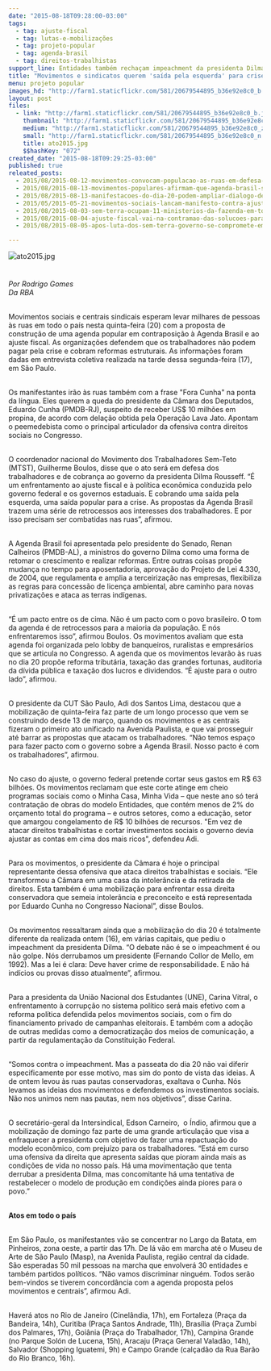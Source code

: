 ```yaml
---
date: "2015-08-18T09:28:00-03:00"
tags:
  - tag: ajuste-fiscal
  - tag: lutas-e-mobilizações
  - tag: projeto-popular
  - tag: agenda-brasil
  - tag: direitos-trabalhistas
support_line: Entidades também rechaçam impeachment da presidenta Dilma e querem o afastamento de Eduardo Cunha (PMDB-RJ) da presidência da Câmara dos Deputados
title: "Movimentos e sindicatos querem 'saída pela esquerda' para crise política e econômica"
menu: projeto popular
images_hd: "http://farm1.staticflickr.com/581/20679544895_b36e92e8c0_b.jpg"
layout: post
files:
  - link: "http://farm1.staticflickr.com/581/20679544895_b36e92e8c0_b.jpg"
    thumbnail: "http://farm1.staticflickr.com/581/20679544895_b36e92e8c0_t.jpg"
    medium: "http://farm1.staticflickr.com/581/20679544895_b36e92e8c0_z.jpg"
    small: "http://farm1.staticflickr.com/581/20679544895_b36e92e8c0_n.jpg"
    title: ato2015.jpg
    $$hashKey: "072"
created_date: "2015-08-18T09:29:25-03:00"
published: true
releated_posts:
  - 2015/08/2015-08-12-movimentos-convocam-populacao-as-ruas-em-defesa-dos-direitos-sociais.md
  - 2015/08/2015-08-13-movimentos-populares-afirmam-que-agenda-brasil-sera-desastrosa-para-o-pais.md
  - 2015/08/2015-08-13-manifestacoes-do-dia-20-podem-ampliar-dialogo-de-movimento-social-com-populacao.md
  - 2015/05/2015-05-21-movimentos-sociais-lancam-manifesto-contra-ajuste-fiscal.md
  - 2015/08/2015-08-03-sem-terra-ocupam-11-ministerios-da-fazenda-em-todo-o-pais.md
  - 2015/08/2015-08-04-ajuste-fiscal-vai-na-contramao-das-solucoes-para-a-reforma-agraria-aponta-especialista.md
  - 2015/08/2015-08-05-apos-luta-dos-sem-terra-governo-se-compromete-em-recompor-orcamento-da-reforma-agraria.md

---
```

<p style="line-height: 20.7999992370605px;"><img alt="ato2015.jpg" src="http://farm1.staticflickr.com/581/20679544895_b36e92e8c0_b.jpg" /><br />
&nbsp;</p>

<p><em>Por Rodrigo Gomes<br />
Da RBA</em></p>

<p><br />
Movimentos sociais e centrais sindicais esperam levar milhares de pessoas &agrave;s ruas em todo o pa&iacute;s nesta quinta-feira (20) com a proposta de constru&ccedil;&atilde;o de uma agenda popular em contraposi&ccedil;&atilde;o &agrave; Agenda Brasil e ao ajuste fiscal. As organiza&ccedil;&otilde;es defendem que os trabalhadores n&atilde;o podem pagar pela crise e cobram reformas estruturais. As informa&ccedil;&otilde;es foram dadas em entrevista coletiva realizada na tarde dessa segunda-feira (17), em S&atilde;o Paulo.</p>

<p><br />
Os manifestantes ir&atilde;o &agrave;s ruas tamb&eacute;m com a frase &quot;Fora Cunha&quot; na ponta da l&iacute;ngua. Eles querem a queda do presidente da C&acirc;mara dos Deputados, Eduardo Cunha (PMDB-RJ), suspeito de receber US$ 10 milh&otilde;es em propina, de acordo com dela&ccedil;&atilde;o obtida pela Opera&ccedil;&atilde;o Lava Jato. Apontam o peemedebista como o principal articulador da ofensiva contra direitos sociais no Congresso.</p>

<p><br />
O coordenador nacional do Movimento dos Trabalhadores Sem-Teto (MTST), Guilherme Boulos, disse que o ato ser&aacute; em defesa dos trabalhadores e de cobran&ccedil;a ao governo da presidenta Dilma Rousseff. &ldquo;&Eacute; um enfrentamento ao ajuste fiscal e &agrave; pol&iacute;tica econ&ocirc;mica conduzida pelo governo federal e os governos estaduais. E cobrando uma sa&iacute;da pela esquerda, uma sa&iacute;da popular para a crise. As propostas da Agenda Brasil trazem uma s&eacute;rie de retrocessos aos interesses dos trabalhadores. E por isso precisam ser combatidas nas ruas&rdquo;, afirmou.</p>

<p><br />
A Agenda Brasil foi apresentada pelo presidente do Senado, Renan Calheiros (PMDB-AL), a ministros do governo Dilma como uma forma de retomar o crescimento e realizar reformas. Entre outras coisas prop&otilde;e mudan&ccedil;a no tempo para aposentadoria, aprova&ccedil;&atilde;o do Projeto de Lei 4.330, de 2004, que regulamenta e amplia a terceiriza&ccedil;&atilde;o nas empresas, flexibiliza as regras para concess&atilde;o de licen&ccedil;a ambiental, abre caminho para novas privatiza&ccedil;&otilde;es e ataca as terras ind&iacute;genas.</p>

<p><br />
&ldquo;&Eacute; um pacto entre os de cima. N&atilde;o &eacute; um pacto com o povo brasileiro. O tom da agenda &eacute; de retrocessos para a maioria da popula&ccedil;&atilde;o. E n&oacute;s enfrentaremos isso&rdquo;, afirmou Boulos. Os movimentos avaliam que esta agenda foi organizada pelo lobby de banqueiros, ruralistas e empres&aacute;rios que se articula no Congresso. A agenda que os movimentos levar&atilde;o &agrave;s ruas no dia 20 prop&otilde;e reforma tribut&aacute;ria, taxa&ccedil;&atilde;o das grandes fortunas, auditoria da d&iacute;vida p&uacute;blica e taxa&ccedil;&atilde;o dos lucros e dividendos. &ldquo;&Eacute; ajuste para o outro lado&rdquo;, afirmou.</p>

<p><br />
O presidente da CUT S&atilde;o Paulo, Adi dos Santos Lima, destacou que a mobiliza&ccedil;&atilde;o de quinta-feira faz parte de um longo processo que vem se construindo desde 13 de mar&ccedil;o, quando os movimentos e as centrais fizeram o primeiro ato unificado na Avenida Paulista, e que vai prosseguir at&eacute; barrar as propostas que atacam os trabalhadores. &ldquo;N&atilde;o temos espa&ccedil;o para fazer pacto com o governo sobre a Agenda Brasil. Nosso pacto &eacute; com os trabalhadores&rdquo;, afirmou.</p>

<p><br />
No caso do ajuste, o governo federal pretende cortar seus gastos em R$ 63 bilh&otilde;es. Os movimentos reclamam que este corte atinge em cheio programas sociais como o Minha Casa, Minha Vida &ndash; que neste ano s&oacute; ter&aacute; contrata&ccedil;&atilde;o de obras do modelo Entidades, que cont&eacute;m menos de 2% do or&ccedil;amento total do programa &ndash; e outros setores, como a educa&ccedil;&atilde;o, setor que amargou congelamento de R$ 10 bilh&otilde;es de recursos. &quot;Em vez de atacar direitos trabalhistas e cortar investimentos sociais o governo devia ajustar as contas em cima dos mais ricos&quot;, defendeu Adi.</p>

<p><br />
Para os movimentos, o presidente da C&acirc;mara &eacute; hoje o principal representante dessa ofensiva que ataca direitos trabalhistas e sociais. &ldquo;Ele transformou a C&acirc;mara em uma casa da intoler&acirc;ncia e da retirada de direitos. Esta tamb&eacute;m &eacute; uma mobiliza&ccedil;&atilde;o para enfrentar essa direita conservadora que semeia intoler&acirc;ncia e preconceito e est&aacute; representada por Eduardo Cunha no Congresso Nacional&rdquo;, disse Boulos.</p>

<p><br />
Os movimentos ressaltaram ainda que a mobiliza&ccedil;&atilde;o do dia 20 &eacute; totalmente diferente da realizada ontem (16), em v&aacute;rias capitais, que pediu o impeachment da presidenta Dilma. &ldquo;O debate n&atilde;o &eacute; se o impeachment &eacute; ou n&atilde;o golpe. N&oacute;s derrubamos um presidente (Fernando Collor de Mello, em 1992). Mas a lei &eacute; clara: Deve haver crime de responsabilidade. E n&atilde;o h&aacute; ind&iacute;cios ou provas disso atualmente&rdquo;, afirmou.</p>

<p><br />
Para a presidenta da Uni&atilde;o Nacional dos Estudantes (UNE), Carina Vitral, o enfrentamento &agrave; corrup&ccedil;&atilde;o no sistema pol&iacute;tico ser&aacute; mais efetivo com a reforma pol&iacute;tica defendida pelos movimentos sociais, com o fim do financiamento privado de campanhas eleitorais. E tamb&eacute;m com a ado&ccedil;&atilde;o de outras medidas como a democratiza&ccedil;&atilde;o dos meios de comunica&ccedil;&atilde;o, a partir da regulamenta&ccedil;&atilde;o da Constitui&ccedil;&atilde;o Federal.</p>

<p><br />
&ldquo;Somos contra o impeachment. Mas a passeata do dia 20 n&atilde;o vai diferir especificamente por esse motivo, mas sim do ponto de vista das ideias. A de ontem levou &agrave;s ruas pautas conservadoras, exaltava o Cunha. N&oacute;s levamos as ideias dos movimentos e defendemos os investimentos sociais. N&atilde;o nos unimos nem nas pautas, nem nos objetivos&rdquo;, disse Carina.</p>

<p><br />
O secret&aacute;rio-geral da Intersindical, Edson Carneiro, &nbsp;o &Iacute;ndio, afirmou que a mobiliza&ccedil;&atilde;o de domingo faz parte de uma grande articula&ccedil;&atilde;o que visa a enfraquecer a presidenta com objetivo de fazer uma repactua&ccedil;&atilde;o do modelo econ&ocirc;mico, com preju&iacute;zo para os trabalhadores. &ldquo;Est&aacute; em curso uma ofensiva da direita que apresenta sa&iacute;das que pioram ainda mais as condi&ccedil;&otilde;es de vida no nosso pa&iacute;s. H&aacute; uma movimenta&ccedil;&atilde;o que tenta derrubar a presidenta Dilma, mas concomitante h&aacute; uma tentativa de restabelecer o modelo de produ&ccedil;&atilde;o em condi&ccedil;&otilde;es ainda piores para o povo.&rdquo;</p>

<p><br />
<strong>Atos em todo o pa&iacute;s</strong></p>

<p><br />
Em S&atilde;o Paulo, os manifestantes v&atilde;o se concentrar no Largo da Batata, em Pinheiros, zona oeste, a partir das 17h. De l&aacute; v&atilde;o em marcha at&eacute; o Museu de Arte de S&atilde;o Paulo (Masp), na Avenida Paulista, regi&atilde;o central da cidade. S&atilde;o esperadas 50 mil pessoas na marcha que envolver&aacute; 30 entidades e tamb&eacute;m partidos pol&iacute;ticos. &ldquo;N&atilde;o vamos discriminar ningu&eacute;m. Todos ser&atilde;o bem-vindos se tiverem concord&acirc;ncia com a agenda proposta pelos movimentos e centrais&rdquo;, afirmou Adi.</p>

<p><br />
Haver&aacute; atos no Rio de Janeiro (Cinel&acirc;ndia, 17h), em Fortaleza (Pra&ccedil;a da Bandeira, 14h), Curitiba (Pra&ccedil;a Santos Andrade, 11h), Bras&iacute;lia (Pra&ccedil;a Zumbi dos Palmares, 17h), Goi&acirc;nia (Pra&ccedil;a do Trabalhador, 17h), Campina Grande (no Parque Sol&oacute;n de Lucena, 15h), Aracaju (Pra&ccedil;a General Valad&atilde;o, 14h), Salvador (Shopping Iguatemi, 9h) e Campo Grande (cal&ccedil;ad&atilde;o da Rua Bar&atilde;o do Rio Branco, 16h).</p>
